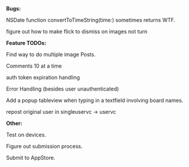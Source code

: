 **Bugs:**

NSDate function convertToTimeString(time:) sometimes returns WTF.

figure out how to make flick to dismiss on images not turn

**Feature TODOs:**

Find way to do multiple image Posts.

Comments 10 at a time

auth token expiration handling

Error Handling (besides user unauthenticated)

Add a popup tableview when typing in a textfield involving board names.

repost original user in singleuservc -> uservc

**Other:**

Test on devices.

Figure out submission process.

Submit to AppStore.




